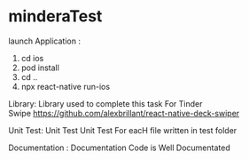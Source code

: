 # minderaTest

launch Application :
1. cd ios
2. pod install
3. cd ..
4. npx react-native run-ios

Library:
Library used to complete this task For Tinder Swipe https://github.com/alexbrillant/react-native-deck-swiper

Unit Test:
Unit Test Unit Test For eacH file written in test folder

Documentation :
Documentation Code is Well Documentated
